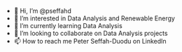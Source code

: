 - 👋 Hi, I’m @pseffahd
- 👀 I’m interested in Data Analysis and Renewable Energy
- 🌱 I’m currently learning Data Analysis
- 💞️ I’m looking to collaborate on Data Analysis projects
- 📫 How to reach me Peter Seffah-Duodu on LinkedIn

<!---
pseffahd/pseffahd is a ✨ special ✨ repository because its `README.md` (this file) appears on your GitHub profile.
You can click the Preview link to take a look at your changes.
--->
